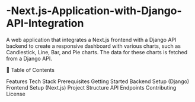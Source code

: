 # -Next.js-Application-with-Django-API-Integration
A web application that integrates a Next.js frontend with a Django API backend to create a responsive dashboard with various charts, such as Candlestick, Line, Bar, and Pie charts. The data for these charts is fetched from a Django API.

📑 Table of Contents

Features
Tech Stack
Prerequisites
Getting Started
Backend Setup (Django)
Frontend Setup (Next.js)
Project Structure
API Endpoints
Contributing
License
